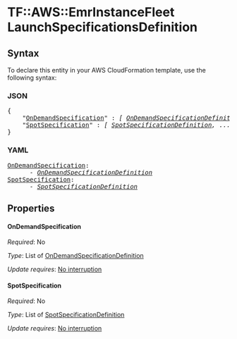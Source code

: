 # TF::AWS::EmrInstanceFleet LaunchSpecificationsDefinition

## Syntax

To declare this entity in your AWS CloudFormation template, use the following syntax:

### JSON

<pre>
{
    "<a href="#ondemandspecification" title="OnDemandSpecification">OnDemandSpecification</a>" : <i>[ <a href="ondemandspecificationdefinition.md">OnDemandSpecificationDefinition</a>, ... ]</i>,
    "<a href="#spotspecification" title="SpotSpecification">SpotSpecification</a>" : <i>[ <a href="spotspecificationdefinition.md">SpotSpecificationDefinition</a>, ... ]</i>
}
</pre>

### YAML

<pre>
<a href="#ondemandspecification" title="OnDemandSpecification">OnDemandSpecification</a>: <i>
      - <a href="ondemandspecificationdefinition.md">OnDemandSpecificationDefinition</a></i>
<a href="#spotspecification" title="SpotSpecification">SpotSpecification</a>: <i>
      - <a href="spotspecificationdefinition.md">SpotSpecificationDefinition</a></i>
</pre>

## Properties

#### OnDemandSpecification

_Required_: No

_Type_: List of <a href="ondemandspecificationdefinition.md">OnDemandSpecificationDefinition</a>

_Update requires_: [No interruption](https://docs.aws.amazon.com/AWSCloudFormation/latest/UserGuide/using-cfn-updating-stacks-update-behaviors.html#update-no-interrupt)

#### SpotSpecification

_Required_: No

_Type_: List of <a href="spotspecificationdefinition.md">SpotSpecificationDefinition</a>

_Update requires_: [No interruption](https://docs.aws.amazon.com/AWSCloudFormation/latest/UserGuide/using-cfn-updating-stacks-update-behaviors.html#update-no-interrupt)

